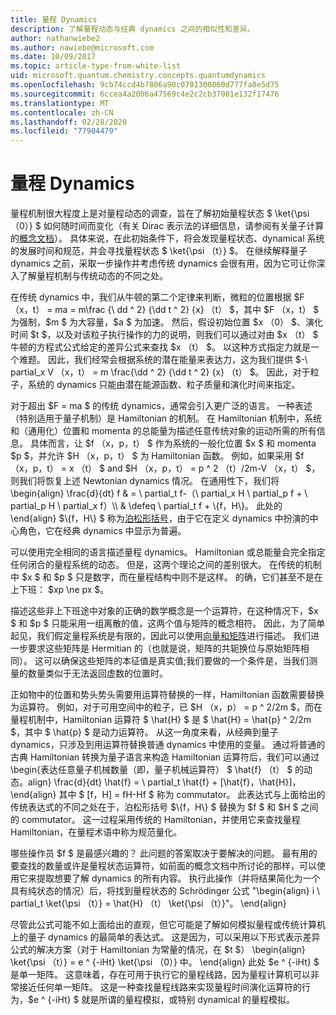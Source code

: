 ```yaml
---
title: 量程 Dynamics
description: 了解量程动态与经典 dynamics 之间的相似性和差异。
author: nathanwiebe2
ms.author: nawiebe@microsoft.com
ms.date: 10/09/2017
ms.topic: article-type-from-white-list
uid: microsoft.quantum.chemistry.concepts.quantumdynamics
ms.openlocfilehash: 9cb74ccd4b7806a90c0701300860d777fa8e5d75
ms.sourcegitcommit: 6ccea4a2006a47569c4e2c2cb37001e132f17476
ms.translationtype: MT
ms.contentlocale: zh-CN
ms.lasthandoff: 02/28/2020
ms.locfileid: "77904479"
---
```

# <a name="quantum-dynamics"></a>量程 Dynamics

量程机制很大程度上是对量程动态的调查，旨在了解初始量程状态 $ \ket{\psi （0）} $ 如何随时间而变化（有关 Dirac 表示法的详细信息，请参阅有关量子计算的[概念文档](xref:microsoft.quantum.concepts.dirac)）。
具体来说，在此初始条件下，将会发现量程状态、dynamical 系统的发展时间和规范，并会寻找量程状态 $ \ket{\psi （t）} $。
在继续解释量子 dynamics 之前，采取一步操作并考虑传统 dynamics 会很有用，因为它可让你深入了解量程机制与传统动态的不同之处。

在传统 dynamics 中，我们从牛顿的第二个定律来判断，微粒的位置根据 $F （x，t） = ma = m\frac {\ dd ^ 2} {\dd t ^ 2} {x} （t） $，其中 $F （x，t） $ 为强制，$m $ 为大容量，$a $ 为加速。
然后，假设初始位置 $x （0） $、演化时间 $t $，以及对该粒子执行操作的力的说明，则我们可以通过对由 $x （t） $ 牛顿的方程式公式给定的差异公式来查找 $x （t） $。
以这种方式指定力就是一个难题。
因此，我们经常会根据系统的潜在能量来表达力，这为我们提供 $-\ partial_x V （x，t） = m \frac{\dd ^ 2} {\dd t ^ 2} {x} （t） $。
因此，对于粒子，系统的 dynamics 只能由潜在能源函数、粒子质量和演化时间来指定。

对于超出 $F = ma $ 的传统 dynamics，通常会引入更广泛的语言。
一种表述（特别适用于量子机制）是 Hamiltonian 的机制。
在 Hamiltonian 机制中，系统和（通用化）位置和 momenta 的总能量为描述任意传统对象的运动所需的所有信息。
具体而言，让 $f （x，p，t） $ 作为系统的一般化位置 $x $ 和 momenta $p $，并允许 $H （x，p，t） $ 为 Hamiltonian 函数。
例如，如果采用 $f （x，p，t） = x （t） $ and $H （x，p，t） = p ^ 2 （t）/2m-V （x，t） $，则我们将恢复上述 Newtonian dynamics 情况。
在通用性下，我们将 \begin{align} \frac{d}{dt} f & = \ partial_t f-（\ partial_x H \ partial_p f + \ partial_p H \ partial_x f）\\\\ & \defeq \ partial_t f + \\{f，H\\}。
此处的 \end{align} $\\{f，H\\} $ 称为[泊松形括号](https://en.wikipedia.org/wiki/Poisson_bracket)，由于它在定义 dynamics 中扮演的中心角色，它在经典 dynamics 中显示为普遍。

可以使用完全相同的语言描述量程 dynamics。
Hamiltonian 或总能量会完全指定任何闭合的量程系统的动态。
但是，这两个理论之间的差别很大。
在传统的机制中 $x $ 和 $p $ 只是数字，而在量程结构中则不是这样。
的确，它们甚至不是在上下班： $xp \ne px $。

描述这些非上下班途中对象的正确的数学概念是一个运算符，在这种情况下，$x $ 和 $p $ 只能采用一组离散的值，这两个值与矩阵的概念相符。
因此，为了简单起见，我们假定量程系统是有限的，因此可以使用[向量和矩阵](xref:microsoft.quantum.concepts.vectors)进行描述。
我们进一步要求这些矩阵是 Hermitian 的（也就是说，矩阵的共轭换位与原始矩阵相同）。
这可以确保这些矩阵的本征值是真实值;我们要做的一个条件是，当我们测量的数量类似于无法返回虚数的位置时。

正如物中的位置和势头势头需要用运算符替换的一样，Hamiltonian 函数需要替换为运算符。
例如，对于可用空间中的粒子，已 $H （x，p） = p ^ 2/2m $，而在量程机制中，Hamiltonian 运算符 $ \hat{H} $ 是 $ \hat{H} = \hat{p} ^ 2/2m $，其中 $ \hat{p} $ 是动力运算符。
从这一角度来看，从经典到量子 dynamics，只涉及到用运算符替换普通 dynamics 中使用的变量。
通过将普通的古典 Hamiltonian 转换为量子语言来构造 Hamiltonian 运算符后，我们可以通过 \begin{表达任意量子机械数量（即，量子机械运算符） $ \hat{f} （t） $ 的动态。align} \frac{d}{dt} \hat{f} = \ partial_t \hat{f} + [\hat{f}，\hat{H}]，\end{align} 其中 $ [f，H] = fH-Hf $ 称为 commutator。
此表达式与上面给出的传统表达式的不同之处在于，泊松形括号 $\\{f，H\\} $ 替换为 $f $ 和 $H $ 之间的 commutator。
这一过程采用传统的 Hamiltonian，并使用它来查找量程 Hamiltonian，在量程术语中称为规范量化。

哪些操作员 $f $ 是最感兴趣的？  此问题的答案取决于要解决的问题。
最有用的要查找的数量或许是量程状态运算符，如前面的概念文档中所讨论的那样，可以使用它来提取想要了解 dynamics 的所有内容。
执行此操作（并将结果简化为一个具有纯状态的情况）后，将找到量程状态的 Schrödinger 公式 "\begin{align} i \ partial_t \ket{\psi （t）} = \hat{H} （t） \ket{\psi （t）}"。
\end{align}

尽管此公式可能不如上面给出的直观，但它可能是了解如何模拟量程或传统计算机上的量子 dynamics 的最简单的表达式。
这是因为，可以采用以下形式表示差异公式的解决方案（对于 Hamiltonian 为常量的情况，在 $t $） \begin{align} \ket{\psi （t）} = e ^ {-iHt} \ket{\psi （0）} 中。
\end{align} 此处 $e ^ {-iHt} $ 是单一矩阵。
这意味着，存在可用于执行它的量程线路，因为量程计算机可以非常接近任何单一矩阵。
这是一种查找量程线路来实现量程时间演化运算符的行为，$e ^ {-iHt} $ 就是所谓的量程模拟，或特别 dynamical 的量程模拟。
